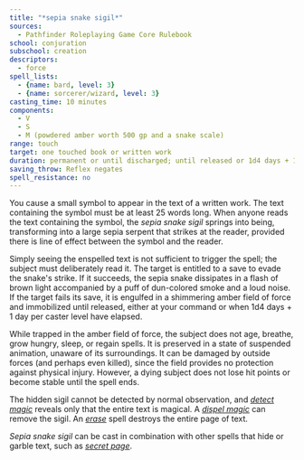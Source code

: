 ```yaml
---
title: "*sepia snake sigil*"
sources:
  - Pathfinder Roleplaying Game Core Rulebook
school: conjuration
subschool: creation
descriptors:
  - force
spell_lists:
  - {name: bard, level: 3}
  - {name: sorcerer/wizard, level: 3}
casting_time: 10 minutes
components:
  - V
  - S
  - M (powdered amber worth 500 gp and a snake scale)
range: touch
target: one touched book or written work
duration: permanent or until discharged; until released or 1d4 days + 1 day/level; see text
saving_throw: Reflex negates
spell_resistance: no
---
```


You cause a small symbol to appear in the text of a written work. The text containing the symbol must be at least 25 words long. When anyone reads the text containing the symbol, the *sepia snake sigil* springs into being, transforming into a large sepia serpent that strikes at the reader, provided there is line of effect between the symbol and the reader.

Simply seeing the enspelled text is not sufficient to trigger the spell; the subject must deliberately read it. The target is entitled to a save to evade the snake's strike. If it succeeds, the sepia snake dissipates in a flash of brown light accompanied by a puff of dun-colored smoke and a loud noise. If the target fails its save, it is engulfed in a shimmering amber field of force and immobilized until released, either at your command or when 1d4 days + 1 day per caster level have elapsed.

While trapped in the amber field of force, the subject does not age, breathe, grow hungry, sleep, or regain spells. It is preserved in a state of suspended animation, unaware of its surroundings. It can be damaged by outside forces (and perhaps even killed), since the field provides no protection against physical injury. However, a dying subject does not lose hit points or become stable until the spell ends.

The hidden sigil cannot be detected by normal observation, and [*detect magic*](/spells/detect-magic/) reveals only that the entire text is magical.
A [*dispel magic*](/spells/dispel-magic/) can remove the sigil. An [*erase*](/spells/erase/) spell destroys the entire page of text.

*Sepia snake sigil* can be cast in combination with other spells that hide or garble text, such as [*secret page*](/spells/secret-page/).

